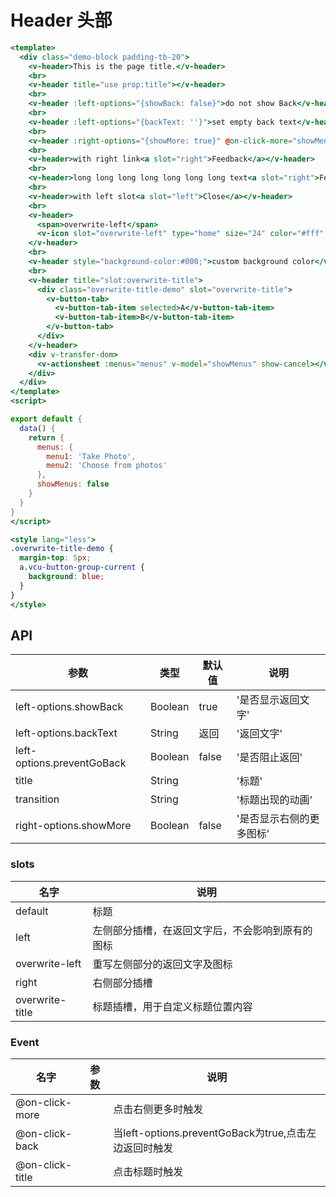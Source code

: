# Header 头部


```handlebars
<template>
  <div class="demo-block padding-tb-20">
    <v-header>This is the page title.</v-header>
    <br>
    <v-header title="use prop:title"></v-header>
    <br>
    <v-header :left-options="{showBack: false}">do not show Back</v-header>
    <br>
    <v-header :left-options="{backText: ''}">set empty back text</v-header>
    <br>
    <v-header :right-options="{showMore: true}" @on-click-more="showMenus = true">with more menu</v-header>
    <br>
    <v-header>with right link<a slot="right">Feedback</a></v-header>
    <br>
    <v-header>long long long long long long long text<a slot="right">Feedback</a></v-header>
    <br>
    <v-header>with left slot<a slot="left">Close</a></v-header>
    <br>
    <v-header>
      <span>overwrite-left</span>
      <v-icon slot="overwrite-left" type="home" size="24" color="#fff" style="position:relative;top:-4px;left:-3px;"></v-icon>
    </v-header>
    <br>
    <v-header style="background-color:#000;">custom background color</v-header>
    <br>
    <v-header title="slot:overwrite-title">
      <div class="overwrite-title-demo" slot="overwrite-title">
        <v-button-tab>
          <v-button-tab-item selected>A</v-button-tab-item>
          <v-button-tab-item>B</v-button-tab-item>
        </v-button-tab>
      </div>
    </v-header>
    <div v-transfer-dom>
      <v-actionsheet :menus="menus" v-model="showMenus" show-cancel></v-actionsheet>
    </div>
  </div>
</template>
<script>

export default {
  data() {
    return {
      menus: {
        menu1: 'Take Photo',
        menu2: 'Choose from photos'
      },
      showMenus: false
    }
  }
}
</script>

<style lang="less">
.overwrite-title-demo {
  margin-top: 5px;
  a.vcu-button-group-current {
    background: blue;
  }
}
</style>
```


## API

| 参数 | 类型 | 默认值 | 说明 |
| --- | --- | --- | --- |
| left-options.showBack | Boolean | true | '是否显示返回文字' | 
| left-options.backText | String | 返回 | '返回文字' | 
| left-options.preventGoBack | Boolean | false | '是否阻止返回' | 
| title | String | | '标题' | 
| transition | String | | '标题出现的动画' | 
| right-options.showMore | Boolean | false | '是否显示右侧的更多图标' | 

### slots
| 名字 | 说明 |
| --- | --- |
| default | 标题 |
| left | 左侧部分插槽，在返回文字后，不会影响到原有的图标 |
| overwrite-left | 重写左侧部分的返回文字及图标 |
| right | 右侧部分插槽 |
| overwrite-title | 标题插槽，用于自定义标题位置内容 |

### Event 
| 名字 | 参数 | 说明 |
| --- | --- | --- |
| @on-click-more |  | 点击右侧更多时触发 |
| @on-click-back |  | 当left-options.preventGoBack为true,点击左边返回时触发 |
| @on-click-title |  | 点击标题时触发 |


